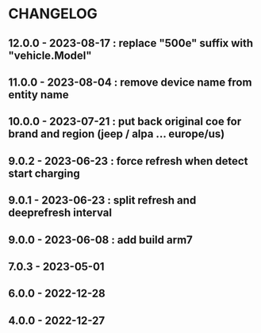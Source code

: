 # CHANGELOG
## 12.0.0 - 2023-08-17 : replace "500e" suffix with "vehicle.Model" 
## 11.0.0 - 2023-08-04 : remove device name from entity name
## 10.0.0 - 2023-07-21 : put back original coe for brand and region (jeep / alpa ... europe/us)
## 9.0.2 - 2023-06-23 : force refresh when detect start charging
## 9.0.1 - 2023-06-23 : split refresh and deeprefresh interval
## 9.0.0 - 2023-06-08 : add build arm7
## 7.0.3 - 2023-05-01
## 6.0.0 - 2022-12-28
## 4.0.0 - 2022-12-27



